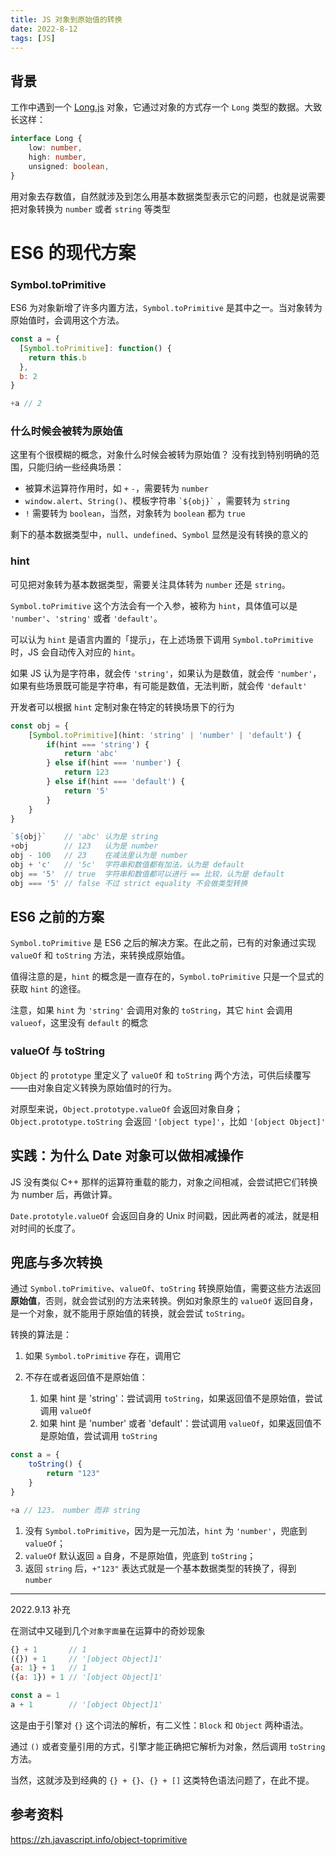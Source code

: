 ```yaml
---
title: JS 对象到原始值的转换
date: 2022-8-12
tags: [JS]
---
```


## 背景
工作中遇到一个 [Long.js](https://www.npmjs.com/package/long) 对象，它通过对象的方式存一个 `Long` 类型的数据。大致长这样：
```ts
interface Long {
    low: number,
    high: number,
    unsigned: boolean,
}
```

用对象去存数值，自然就涉及到怎么用基本数据类型表示它的问题，也就是说需要把对象转换为 `number` 或者 `string` 等类型

# ES6 的现代方案
### Symbol.toPrimitive
ES6 为对象新增了许多内置方法，`Symbol.toPrimitive` 是其中之一。当对象转为原始值时，会调用这个方法。

```js
const a = {
  [Symbol.toPrimitive]: function() {
    return this.b
  },
  b: 2
}

+a // 2
```

### 什么时候会被转为原始值
这里有个很模糊的概念，对象什么时候会被转为原始值？
没有找到特别明确的范围，只能归纳一些经典场景：

- 被算术运算符作用时，如 `+` `-`，需要转为 `number`
- `window.alert`、`String()`、模板字符串 `` `${obj}` `` ，需要转为 `string`
- `!` 需要转为 `boolean`，当然，对象转为 `boolean` 都为 `true`

剩下的基本数据类型中，`null`、`undefined`、`Symbol` 显然是没有转换的意义的

### hint
可见把对象转为基本数据类型，需要关注具体转为 `number` 还是 `string`。

`Symbol.toPrimitive` 这个方法会有一个入参，被称为 `hint`，具体值可以是 `'number'`、`'string'` 或者 `'default'`。

可以认为 `hint` 是语言内置的「提示」，在上述场景下调用 `Symbol.toPrimitive` 时，JS 会自动传入对应的 `hint`。

如果 JS 认为是字符串，就会传 `'string'`，如果认为是数值，就会传 `'number'`，如果有些场景既可能是字符串，有可能是数值，无法判断，就会传 `'default'`

开发者可以根据 `hint` 定制对象在特定的转换场景下的行为
```ts
const obj = {
    [Symbol.toPrimitive](hint: 'string' | 'number' | 'default') {
        if(hint === 'string') {
            return 'abc'
        } else if(hint === 'number') {
            return 123
        } else if(hint === 'default') {
            return '5'
        }
    }
}

`${obj}`    // 'abc' 认为是 string
+obj        // 123   认为是 number
obj - 100   // 23    在减法里认为是 number
obj + 'c'   // '5c'  字符串和数值都有加法，认为是 default
obj == '5'  // true  字符串和数值都可以进行 == 比较，认为是 default
obj === '5' // false 不过 strict equality 不会做类型转换
```

## ES6 之前的方案
`Symbol.toPrimitive` 是 ES6 之后的解决方案。在此之前，已有的对象通过实现 `valueOf` 和 `toString` 方法，来转换成原始值。

值得注意的是，`hint` 的概念是一直存在的，`Symbol.toPrimitive` 只是一个显式的获取 `hint` 的途径。

注意，如果 `hint` 为 `'string'` 会调用对象的 `toString`，其它 `hint` 会调用 `valueof`，这里没有 `default` 的概念

### valueOf 与 toString
`Object` 的 `prototype` 里定义了 `valueOf` 和 `toString` 两个方法，可供后续覆写——由对象自定义转换为原始值时的行为。

对原型来说，`Object.prototype.valueOf` 会返回对象自身；`Object.prototype.toString` 会返回 `'[object type]'`，比如 `'[object Object]'`

## 实践：为什么 Date 对象可以做相减操作

JS 没有类似 C++ 那样的运算符重载的能力，对象之间相减，会尝试把它们转换为 number 后，再做计算。

`Date.prototyle.valueOf` 会返回自身的 Unix 时间戳，因此两者的减法，就是相对时间的长度了。

## 兜底与多次转换
通过 `Symbol.toPrimitive`、`valueOf`、`toString` 转换原始值，需要这些方法返回**原始值**，否则，就会尝试别的方法来转换。例如对象原生的 `valueOf` 返回自身，是一个对象，就不能用于原始值的转换，就会尝试 `toString`。

转换的算法是：

1. 如果 `Symbol.toPrimitive` 存在，调用它
2. 不存在或者返回值不是原始值：
    
    1. 如果 hint 是 'string'：尝试调用 `toString`，如果返回值不是原始值，尝试调用 `valueOf`
    2. 如果 hint 是 'number' 或者 'default'：尝试调用 `valueOf`，如果返回值不是原始值，尝试调用 `toString`


```js
const a = {
    toString() {
        return "123"
    }
}

+a // 123， number 而非 string
```
1. 没有 `Symbol.toPrimitive`，因为是一元加法，`hint` 为 `'number'`，兜底到 `valueOf`；
2. `valueOf` 默认返回 `a` 自身，不是原始值，兜底到 `toString`；
3. 返回 `string` 后，`+"123"` 表达式就是一个基本数据类型的转换了，得到 `number`

--------------
2022.9.13 补充

在测试中又碰到几个`对象字面量`在运算中的奇妙现象
```js
{} + 1       // 1
({}) + 1     // '[object Object]1'
{a: 1} + 1   // 1
({a: 1}) + 1 // '[object Object]1'

const a = 1
a + 1        // '[object Object]1'
```

这是由于引擎对 `{}` 这个词法的解析，有二义性：`Block` 和 `Object` 两种语法。

通过 `()` 或者变量引用的方式，引擎才能正确把它解析为对象，然后调用 `toString` 方法。

当然，这就涉及到经典的 `{} + {}`、`{} + []` 这类特色语法问题了，在此不提。


## 参考资料
https://zh.javascript.info/object-toprimitive